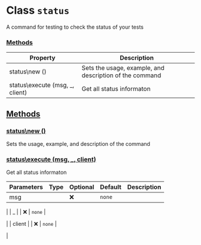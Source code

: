 
# Class `status`
A command for testing to check the status of your tests









### [Methods](#Methods)
| Property | Description |
| -------- | ----------- |
| status\new () | Sets the usage, example, and description of the command |
| status\execute (msg, _, client) | Get all status informaton |



## [Methods](#Methods)

### [status\new ()](#status\new)
Sets the usage, example, and description of the command










### [status\execute (msg, _, client)](#status\execute)
Get all status informaton



| Parameters | Type | Optional | Default | Description |
| --------------- | ---- | -------- | ------- | ----------- |
| msg |  | ❌ | `none` |

 |
| _ |  | ❌ | `none` |

 |
| client |  | ❌ | `none` |

 |












